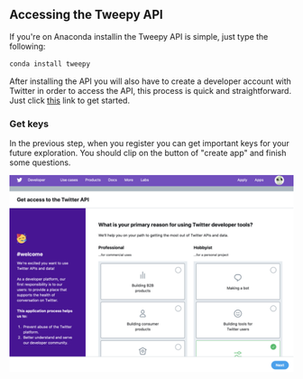 <!--title={Accessing the Tweepy API}-->

## Accessing the Tweepy API

If you're on Anaconda installin the Tweepy API is simple, just type the following: 

``` python
conda install tweepy
```

After installing the API you will also have to create a developer account with Twitter in order to access the API, this process is quick and straightforward. Just click [this](https://developer.twitter.com/en/apply-for-access.html) link to get started.

### Get keys

In the previous step, when you register you can get important keys for your future exploration. You should clip on the button of "create app" and finish some questions.

![](https://github.com/ryansxl/xshuai/blob/master/111.png?raw=true)